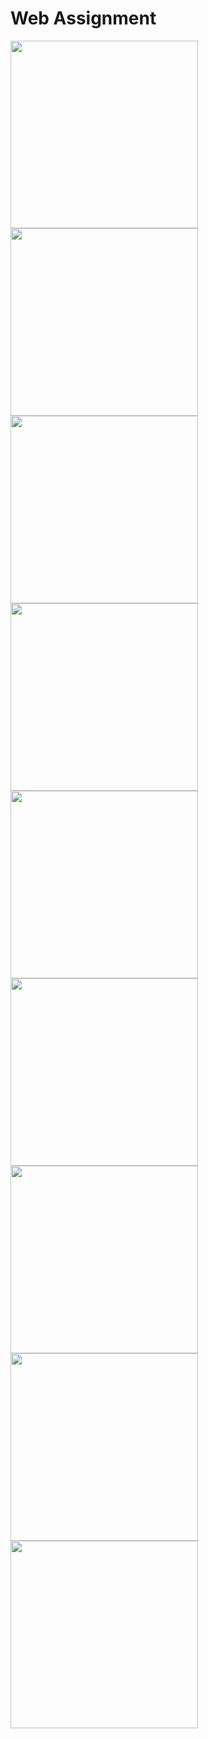 # Web Assignment

    
<div>
<img width="300" src="../img/1.png" alt="">
<img width="300" src="https://user-images.githubusercontent.com/67784971/103776194-186c4100-4ffd-11eb-9ded-246f0f6220e6.jpg" alt="">
<img width="300" src="https://user-images.githubusercontent.com/67784971/103776232-23bf6c80-4ffd-11eb-8647-ddc24b02af9d.jpg" alt="">


<img width="300" src="https://user-images.githubusercontent.com/67784971/103776276-33d74c00-4ffd-11eb-9f2f-3f742504069e.jpg" alt="">
<img width="300" src="https://user-images.githubusercontent.com/67784971/103776306-3d60b400-4ffd-11eb-93f7-fdb5b4cf615e.jpg" alt="">
<img width="300" src="https://user-images.githubusercontent.com/67784971/103776327-46518580-4ffd-11eb-8c8c-f9d187de4b2e.jpg" alt="">


<img width="300" src="https://user-images.githubusercontent.com/67784971/103776348-4f425700-4ffd-11eb-9b3e-f9402be572f2.jpg" alt="">
<img width="300" src="https://user-images.githubusercontent.com/67784971/103777442-e1972a80-4ffe-11eb-9eb5-950e6469935d.jpg" alt="">
<img width="300" src="https://user-images.githubusercontent.com/67784971/103777447-e360ee00-4ffe-11eb-8d50-533712aefcad.jpg" alt="">
</div>

